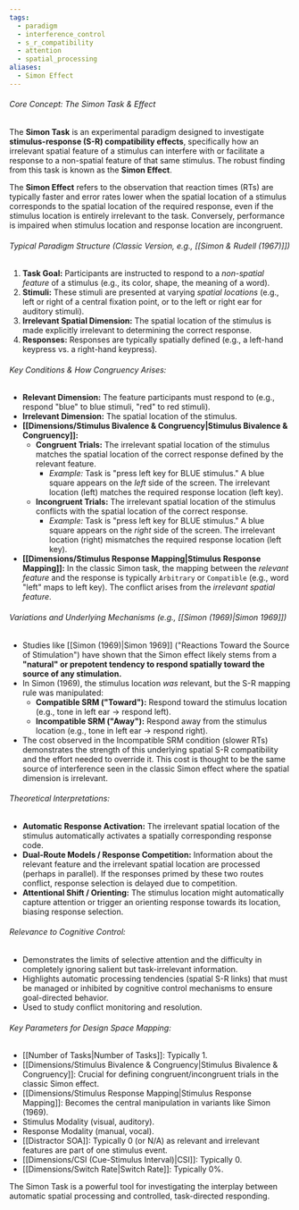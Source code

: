 ```yaml
---
tags:
  - paradigm
  - interference_control
  - s_r_compatibility
  - attention
  - spatial_processing
aliases:
  - Simon Effect
---
```

###### Core Concept: The Simon Task & Effect

The **Simon Task** is an experimental paradigm designed to investigate **stimulus-response (S-R) compatibility effects**, specifically how an irrelevant spatial feature of a stimulus can interfere with or facilitate a response to a non-spatial feature of that same stimulus. The robust finding from this task is known as the **Simon Effect**.

The **Simon Effect** refers to the observation that reaction times (RTs) are typically faster and error rates lower when the spatial location of a stimulus corresponds to the spatial location of the required response, even if the stimulus location is entirely irrelevant to the task. Conversely, performance is impaired when stimulus location and response location are incongruent.

###### Typical Paradigm Structure (Classic Version, e.g., [[Simon & Rudell (1967)]])

1.  **Task Goal:** Participants are instructed to respond to a *non-spatial feature* of a stimulus (e.g., its color, shape, the meaning of a word).
2.  **Stimuli:** These stimuli are presented at varying *spatial locations* (e.g., left or right of a central fixation point, or to the left or right ear for auditory stimuli).
3.  **Irrelevant Spatial Dimension:** The spatial location of the stimulus is made explicitly irrelevant to determining the correct response.
4.  **Responses:** Responses are typically spatially defined (e.g., a left-hand keypress vs. a right-hand keypress).

###### Key Conditions & How Congruency Arises:

*   **Relevant Dimension:** The feature participants must respond to (e.g., respond "blue" to blue stimuli, "red" to red stimuli).
*   **Irrelevant Dimension:** The spatial location of the stimulus.
*   **[[Dimensions/Stimulus Bivalence & Congruency|Stimulus Bivalence & Congruency]]:**
    *   **Congruent Trials:** The irrelevant spatial location of the stimulus matches the spatial location of the correct response defined by the relevant feature.
        *   *Example:* Task is "press left key for BLUE stimulus." A blue square appears on the *left* side of the screen. The irrelevant location (left) matches the required response location (left key).
    *   **Incongruent Trials:** The irrelevant spatial location of the stimulus conflicts with the spatial location of the correct response.
        *   *Example:* Task is "press left key for BLUE stimulus." A blue square appears on the *right* side of the screen. The irrelevant location (right) mismatches the required response location (left key).
*   **[[Dimensions/Stimulus Response Mapping|Stimulus Response Mapping]]:** In the classic Simon task, the mapping between the *relevant feature* and the response is typically `Arbitrary` or `Compatible` (e.g., word "left" maps to left key). The conflict arises from the *irrelevant spatial feature*.

###### Variations and Underlying Mechanisms (e.g., [[Simon (1969)|Simon 1969]])

*   Studies like [[Simon (1969)|Simon 1969]] ("Reactions Toward the Source of Stimulation") have shown that the Simon effect likely stems from a **"natural" or prepotent tendency to respond spatially toward the source of any stimulation.**
*   In Simon (1969), the stimulus location *was* relevant, but the S-R mapping rule was manipulated:
    *   **Compatible SRM ("Toward"):** Respond toward the stimulus location (e.g., tone in left ear -> respond left).
    *   **Incompatible SRM ("Away"):** Respond away from the stimulus location (e.g., tone in left ear -> respond right).
*   The cost observed in the Incompatible SRM condition (slower RTs) demonstrates the strength of this underlying spatial S-R compatibility and the effort needed to override it. This cost is thought to be the same source of interference seen in the classic Simon effect where the spatial dimension is irrelevant.

###### Theoretical Interpretations:

*   **Automatic Response Activation:** The irrelevant spatial location of the stimulus automatically activates a spatially corresponding response code.
*   **Dual-Route Models / Response Competition:** Information about the relevant feature and the irrelevant spatial location are processed (perhaps in parallel). If the responses primed by these two routes conflict, response selection is delayed due to competition.
*   **Attentional Shift / Orienting:** The stimulus location might automatically capture attention or trigger an orienting response towards its location, biasing response selection.

###### Relevance to Cognitive Control:

*   Demonstrates the limits of selective attention and the difficulty in completely ignoring salient but task-irrelevant information.
*   Highlights automatic processing tendencies (spatial S-R links) that must be managed or inhibited by cognitive control mechanisms to ensure goal-directed behavior.
*   Used to study conflict monitoring and resolution.

###### Key Parameters for Design Space Mapping:

*   [[Number of Tasks|Number of Tasks]]: Typically 1.
*   [[Dimensions/Stimulus Bivalence & Congruency|Stimulus Bivalence & Congruency]]: Crucial for defining congruent/incongruent trials in the classic Simon effect.
*   [[Dimensions/Stimulus Response Mapping|Stimulus Response Mapping]]: Becomes the central manipulation in variants like Simon (1969).
*   Stimulus Modality (visual, auditory).
*   Response Modality (manual, vocal).
*   [[Distractor SOA]]: Typically 0 (or N/A) as relevant and irrelevant features are part of one stimulus event.
*   [[Dimensions/CSI (Cue-Stimulus Interval)|CSI]]: Typically 0.
*   [[Dimensions/Switch Rate|Switch Rate]]: Typically 0%.

The Simon Task is a powerful tool for investigating the interplay between automatic spatial processing and controlled, task-directed responding.